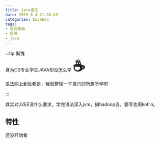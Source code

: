```yaml
---
title: java语法
date: 2019-6-4 21:38:45
categories: backEnd
tags:
- 语言基础
- 后端
- java
---
```


:::tip   惭愧<br/>
身为CS专业学生JAVA却没怎么学 <B style='font-size:45px'>☕️</B><br/>
语法网上到处都是，我就整理一下自己的所想所学吧<br/>

:::


<!-- more -->
其实对J2EE没什么要求，学完语法深入jvm，搞hadoop去，要写也用kotlin。

## 特性
还没开始看